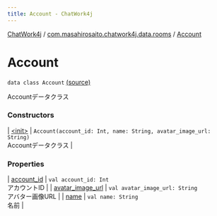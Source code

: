 ```yaml
---
title: Account - ChatWork4j
---
```


[ChatWork4j](../../index.md) / [com.masahirosaito.chatwork4j.data.rooms](../index.md) / [Account](.)

# Account

`data class Account` [(source)](https://github.com/MasahiroSaito/ChatWork4j/tree/master/src/main/kotlin/com/masahirosaito/chatwork4j/data/rooms/Account.kt#L10)

Accountデータクラス

### Constructors

| [&lt;init&gt;](-init-.md) | `Account(account_id: Int, name: String, avatar_image_url: String)`<br>Accountデータクラス |

### Properties

| [account_id](account_id.md) | `val account_id: Int`<br>アカウントID |
| [avatar_image_url](avatar_image_url.md) | `val avatar_image_url: String`<br>アバター画像URL |
| [name](name.md) | `val name: String`<br>名前 |

